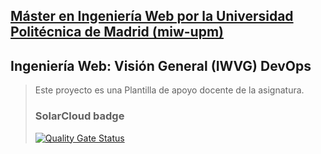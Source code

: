 ## [Máster en Ingeniería Web por la Universidad Politécnica de Madrid (miw-upm)](http://miw.etsisi.upm.es)
## Ingeniería Web: Visión General (IWVG) DevOps
> Este proyecto es una Plantilla de apoyo docente de la asignatura.
> 
>
> ### SolarCloud badge
> [![Quality Gate Status](https://sonarcloud.io/api/project_badges/measure?project=iwvg-devops-vente-ricardo&metric=alert_status)](https://sonarcloud.io/summary/new_code?id=iwvg-devops-vente-ricardo)
> 

